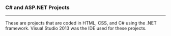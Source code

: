### C# and ASP.NET Projects
---
These are projects that are coded in HTML, CSS, and C# using the .NET framework. Visual Studio 2013 was the IDE used for these projects.
